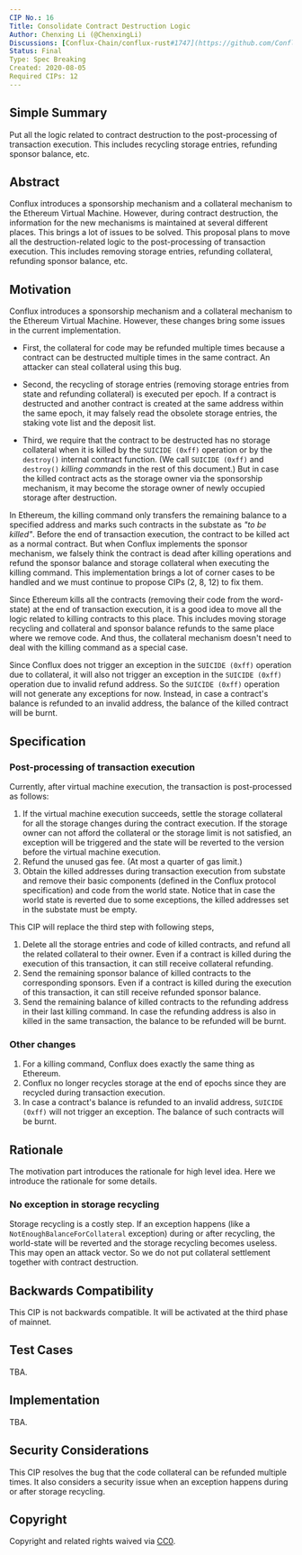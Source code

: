```yaml
---
CIP No.: 16
Title: Consolidate Contract Destruction Logic
Author: Chenxing Li (@ChenxingLi)
Discussions: [Conflux-Chain/conflux-rust#1747](https://github.com/Conflux-Chain/conflux-rust/issues/1747)
Status: Final
Type: Spec Breaking
Created: 2020-08-05
Required CIPs: 12
---
```


<!--You can leave these HTML comments in your merged CIP and delete the visible duplicate text guides, they will not appear and may be helpful to refer to if you edit it again. This is the suggested template for new CIPs. Note that a CIP number will be assigned by an editor. When opening a pull request to submit your CIP, please use an abbreviated title in the filename, `CIP-draft_title_abbrev.md`. The title should be 44 characters or less.-->

## Simple Summary
<!--"If you can't explain it simply, you don't understand it well enough." Provide a simplified and layman-accessible explanation of the CIP.-->
Put all the logic related to contract destruction to the post-processing of transaction execution. This includes recycling storage entries, refunding sponsor balance, etc.

## Abstract
<!--A short (~200 word) description of the technical issue being addressed.-->
Conflux introduces a sponsorship mechanism and a collateral mechanism to the Ethereum Virtual Machine. However, during contract destruction, the information for the new mechanisms is maintained at several different places. This brings a lot of issues to be solved. This proposal plans to move all the destruction-related logic to the post-processing of transaction execution. This includes removing storage entries, refunding collateral, refunding sponsor balance, etc.



## Motivation
<!--The motivation is critical for CIPs that want to change the Conflux protocol. It should clearly explain why the existing protocol specification is inadequate to address the problem that the CIP solves. CIP submissions without sufficient motivation may be rejected outright.-->

Conflux introduces a sponsorship mechanism and a collateral mechanism to the Ethereum Virtual Machine. However, these changes bring some issues in the current implementation.

- First, the collateral for code may be refunded multiple times because a contract can be destructed multiple times in the same contract. An attacker can steal collateral using this bug.

- Second, the recycling of storage entries (removing storage entries from state and refunding collateral) is executed per epoch. If a contract is destructed and another contract is created at the same address within the same epoch, it may falsely read the obsolete storage entries, the staking vote list and the deposit list.

- Third, we require that the contract to be destructed has no storage collateral when it is killed by the `SUICIDE (0xff)` operation or by the `destroy()` internal contract function. (We call `SUICIDE (0xff)` and `destroy()` *killing commands* in the rest of this document.) But in case the killed contract acts as the storage owner via the sponsorship mechanism, it may become the storage owner of newly occupied storage after destruction.

In Ethereum, the killing command only transfers the remaining balance to a specified address and marks such contracts in the substate as *"to be killed"*. Before the end of transaction execution, the contract to be killed act as a normal contract. But when Conflux implements the sponsor mechanism, we falsely think the contract is dead after killing operations and refund the sponsor balance and storage collateral when executing the killing command. This implementation brings a lot of corner cases to be handled and we must continue to propose CIPs (2, 8, 12) to fix them.

Since Ethereum kills all the contracts (removing their code from the word-state) at the end of transaction execution, it is a good idea to move all the logic related to killing contracts to this place. This includes moving storage recycling and collateral and sponsor balance refunds to the same place where we remove code. And thus, the collateral mechanism doesn't need to deal with the killing command as a special case.

Since Conflux does not trigger an exception in the `SUICIDE (0xff)` operation due to collateral, it will also not trigger an exception in the `SUICIDE (0xff)` operation due to invalid refund address. So the `SUICIDE (0xff)` operation will not generate any exceptions for now. Instead, in case a contract's balance is refunded to an invalid address, the balance of the killed contract will be burnt.

## Specification
<!--The technical specification should describe the syntax and semantics of any new feature. The specification should be detailed enough to allow competing, interoperable implementations for any of the current Conflux platforms ([conflux-rust](https://github.com/Conflux-Chain/conflux-rust)).-->

### Post-processing of transaction execution

Currently, after virtual machine execution, the transaction is post-processed as follows:

1. If the virtual machine execution succeeds, settle the storage collateral for all the storage changes during the contract execution. If the storage owner can not afford the collateral or the storage limit is not satisfied, an exception will be triggered and the state will be reverted to the version before the virtual machine execution.
2. Refund the unused gas fee. (At most a quarter of gas limit.)
3. Obtain the killed addresses during transaction execution from substate and remove their basic components (defined in the Conflux protocol specification) and code from the world state. Notice that in case the world state is reverted due to some exceptions, the killed addresses set in the substate must be empty.

This CIP will replace the third step with following steps,

1. Delete all the storage entries and code of killed contracts, and refund all the related collateral to their owner. Even if a contract is killed during the execution of this transaction, it can still receive collateral refunding.
2. Send the remaining sponsor balance of killed contracts to the corresponding sponsors. Even if a contract is killed during the execution of this transaction, it can still receive refunded sponsor balance.
3. Send the remaining balance of killed contracts to the refunding address in their last killing command. In case the refunding address is also in killed in the same transaction, the balance to be refunded will be burnt.

### Other changes
1. For a killing command, Conflux does exactly the same thing as Ethereum.
2. Conflux no longer recycles storage at the end of epochs since they are recycled during transaction execution.
3. In case a contract's balance is refunded to an invalid address, `SUICIDE (0xff)` will not trigger an exception. The balance of such contracts will be burnt.


## Rationale
<!--The rationale fleshes out the specification by describing what motivated the design and why particular design decisions were made. It should describe alternate designs that were considered and related work, e.g. how the feature is supported in other languages. The rationale may also provide evidence of consensus within the community, and should discuss important objections or concerns raised during discussion.-->

The motivation part introduces the rationale for high level idea. Here we introduce the rationale for some details.

### No exception in storage recycling

Storage recycling is a costly step. If an exception happens (like a `NotEnoughBalanceForCollateral` exception) during or after recycling, the world-state will be reverted and the storage recycling becomes useless. This may open an attack vector. So we do not put collateral settlement together with contract destruction.

## Backwards Compatibility
<!--All CIPs that introduce backwards incompatibilities must include a section describing these incompatibilities and their severity. The CIP must explain how the author proposes to deal with these incompatibilities. CIP submissions without a sufficient backwards compatibility treatise may be rejected outright.-->
This CIP is not backwards compatible. It will be activated at the third phase of mainnet.

## Test Cases
<!--Test cases for an implementation are mandatory for CIPs that are affecting consensus changes. Other CIPs can choose to include links to test cases if applicable.-->
TBA.

## Implementation
<!--The implementations must be completed before any CIP is given status "Final", but it need not be completed before the CIP is accepted. While there is merit to the approach of reaching consensus on the specification and rationale before writing code, the principle of "rough consensus and running code" is still useful when it comes to resolving many discussions of API details.-->
TBA.

## Security Considerations
<!--All CIPs must contain a section that discusses the security implications/considerations relevant to the proposed change. Include information that might be important for security discussions, surfaces risks and can be used throughout the life cycle of the proposal. E.g. include security-relevant design decisions, concerns, important discussions, implementation-specific guidance and pitfalls, an outline of threats and risks and how they are being addressed. CIP submissions missing the "Security Considerations" section will be rejected. a CIP cannot proceed to status "Final" without a Security Considerations discussion deemed sufficient by the reviewers.-->
This CIP resolves the bug that the code collateral can be refunded multiple times. It also considers a security issue when an exception happens during or after storage recycling.

## Copyright
Copyright and related rights waived via [CC0](https://creativecommons.org/publicdomain/zero/1.0/).
